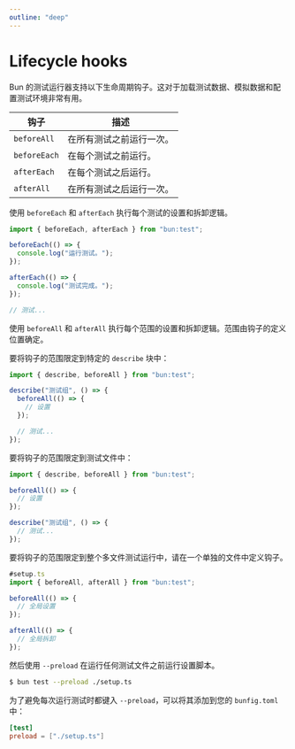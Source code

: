 ```yaml
---
outline: "deep"
---
```


# Lifecycle hooks

Bun 的测试运行器支持以下生命周期钩子。这对于加载测试数据、模拟数据和配置测试环境非常有用。

| 钩子         | 描述                     |
| ------------ | ------------------------ |
| `beforeAll`  | 在所有测试之前运行一次。 |
| `beforeEach` | 在每个测试之前运行。     |
| `afterEach`  | 在每个测试之后运行。     |
| `afterAll`   | 在所有测试之后运行一次。 |

使用 `beforeEach` 和 `afterEach` 执行每个测试的设置和拆卸逻辑。

```ts
import { beforeEach, afterEach } from "bun:test";

beforeEach(() => {
  console.log("运行测试。");
});

afterEach(() => {
  console.log("测试完成。");
});

// 测试...
```

使用 `beforeAll` 和 `afterAll` 执行每个范围的设置和拆卸逻辑。范围由钩子的定义位置确定。

要将钩子的范围限定到特定的 `describe` 块中：

```ts
import { describe, beforeAll } from "bun:test";

describe("测试组", () => {
  beforeAll(() => {
    // 设置
  });

  // 测试...
});
```

要将钩子的范围限定到测试文件中：

```ts
import { describe, beforeAll } from "bun:test";

beforeAll(() => {
  // 设置
});

describe("测试组", () => {
  // 测试...
});
```

要将钩子的范围限定到整个多文件测试运行中，请在一个单独的文件中定义钩子。

```ts
#setup.ts
import { beforeAll, afterAll } from "bun:test";

beforeAll(() => {
  // 全局设置
});

afterAll(() => {
  // 全局拆卸
});
```

然后使用 `--preload` 在运行任何测试文件之前运行设置脚本。

```sh
$ bun test --preload ./setup.ts
```

为了避免每次运行测试时都键入 `--preload`，可以将其添加到您的 `bunfig.toml` 中：

```toml
[test]
preload = ["./setup.ts"]
```
